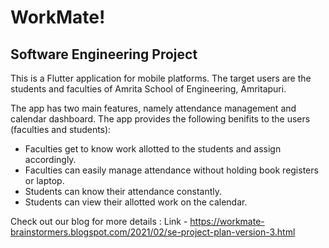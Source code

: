# WorkMate!

## Software Engineering Project

This is a Flutter application for mobile platforms. 
The target users are the students and faculties of Amrita School of Engineering, Amritapuri.

The app has two main features, namely attendance management and calendar dashboard.
The app provides the following benifits to the users (faculties and students):
* Faculties get to know work allotted to the students and assign accordingly.
* Faculties can easily manage attendance without holding book registers or laptop.
* Students can know their attendance constantly.
* Students can view their allotted work on the calendar.

Check out our blog for more details :
Link - https://workmate-brainstormers.blogspot.com/2021/02/se-project-plan-version-3.html
